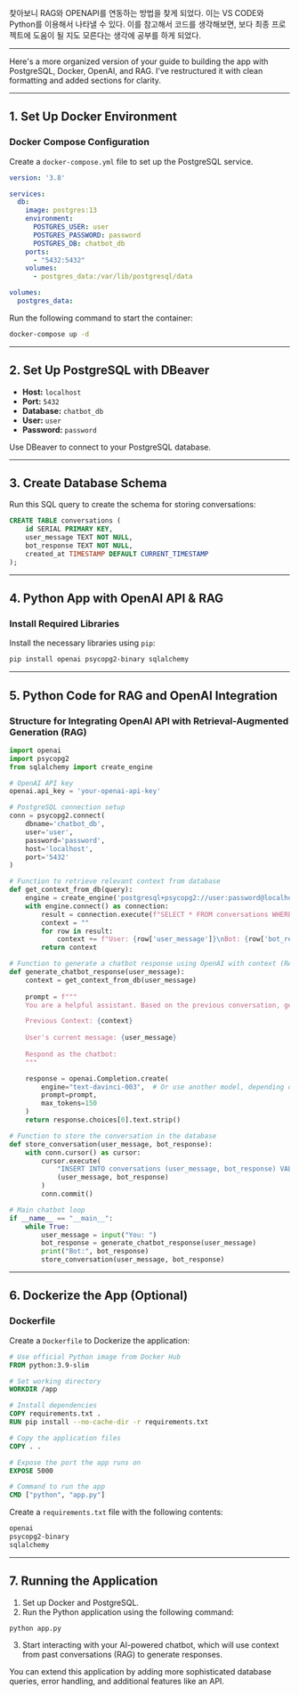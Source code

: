 찾아보니 RAG와 OPENAPI를 연동하는 방법을 찾게 되었다.
이는 VS CODE와 Python를 이용해서 나타낼 수 있다.
이를 참고해서 코드를 생각해보면, 보다 최종 프로젝트에 도움이 될 지도 모른다는 생각에 공부를 하게 되었다.

-------------


Here's a more organized version of your guide to building the app with PostgreSQL, Docker, OpenAI, and RAG. I've restructured it with clean formatting and added sections for clarity.

---

## 1. Set Up Docker Environment

### Docker Compose Configuration

Create a `docker-compose.yml` file to set up the PostgreSQL service.

```yaml
version: '3.8'

services:
  db:
    image: postgres:13
    environment:
      POSTGRES_USER: user
      POSTGRES_PASSWORD: password
      POSTGRES_DB: chatbot_db
    ports:
      - "5432:5432"
    volumes:
      - postgres_data:/var/lib/postgresql/data

volumes:
  postgres_data:
```

Run the following command to start the container:

```bash
docker-compose up -d
```

---

## 2. Set Up PostgreSQL with DBeaver

- **Host:** `localhost`
- **Port:** `5432`
- **Database:** `chatbot_db`
- **User:** `user`
- **Password:** `password`

Use DBeaver to connect to your PostgreSQL database.

---

## 3. Create Database Schema

Run this SQL query to create the schema for storing conversations:

```sql
CREATE TABLE conversations (
    id SERIAL PRIMARY KEY,
    user_message TEXT NOT NULL,
    bot_response TEXT NOT NULL,
    created_at TIMESTAMP DEFAULT CURRENT_TIMESTAMP
);
```

---

## 4. Python App with OpenAI API & RAG

### Install Required Libraries

Install the necessary libraries using `pip`:

```bash
pip install openai psycopg2-binary sqlalchemy
```

---

## 5. Python Code for RAG and OpenAI Integration

### Structure for Integrating OpenAI API with Retrieval-Augmented Generation (RAG)

```python
import openai
import psycopg2
from sqlalchemy import create_engine

# OpenAI API key
openai.api_key = 'your-openai-api-key'

# PostgreSQL connection setup
conn = psycopg2.connect(
    dbname='chatbot_db',
    user='user',
    password='password',
    host='localhost',
    port='5432'
)

# Function to retrieve relevant context from database
def get_context_from_db(query):
    engine = create_engine('postgresql+psycopg2://user:password@localhost:5432/chatbot_db')
    with engine.connect() as connection:
        result = connection.execute(f"SELECT * FROM conversations WHERE user_message LIKE '%{query}%' ORDER BY created_at DESC LIMIT 3")
        context = ""
        for row in result:
            context += f"User: {row['user_message']}\nBot: {row['bot_response']}\n"
        return context

# Function to generate a chatbot response using OpenAI with context (RAG)
def generate_chatbot_response(user_message):
    context = get_context_from_db(user_message)
    
    prompt = f"""
    You are a helpful assistant. Based on the previous conversation, generate a relevant response.

    Previous Context: {context}
    
    User's current message: {user_message}
    
    Respond as the chatbot: 
    """

    response = openai.Completion.create(
        engine="text-davinci-003",  # Or use another model, depending on your needs
        prompt=prompt,
        max_tokens=150
    )
    return response.choices[0].text.strip()

# Function to store the conversation in the database
def store_conversation(user_message, bot_response):
    with conn.cursor() as cursor:
        cursor.execute(
            "INSERT INTO conversations (user_message, bot_response) VALUES (%s, %s)",
            (user_message, bot_response)
        )
        conn.commit()

# Main chatbot loop
if __name__ == "__main__":
    while True:
        user_message = input("You: ")
        bot_response = generate_chatbot_response(user_message)
        print("Bot:", bot_response)
        store_conversation(user_message, bot_response)
```

---

## 6. Dockerize the App (Optional)

### Dockerfile

Create a `Dockerfile` to Dockerize the application:

```dockerfile
# Use official Python image from Docker Hub
FROM python:3.9-slim

# Set working directory
WORKDIR /app

# Install dependencies
COPY requirements.txt .
RUN pip install --no-cache-dir -r requirements.txt

# Copy the application files
COPY . .

# Expose the port the app runs on
EXPOSE 5000

# Command to run the app
CMD ["python", "app.py"]
```

Create a `requirements.txt` file with the following contents:

```txt
openai
psycopg2-binary
sqlalchemy
```

---

## 7. Running the Application

1. Set up Docker and PostgreSQL.
2. Run the Python application using the following command:

```bash
python app.py
```

3. Start interacting with your AI-powered chatbot, which will use context from past conversations (RAG) to generate responses.

You can extend this application by adding more sophisticated database queries, error handling, and additional features like an API.


